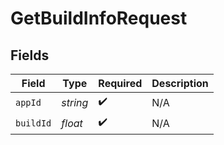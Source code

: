 # GetBuildInfoRequest


## Fields

| Field              | Type               | Required           | Description        |
| ------------------ | ------------------ | ------------------ | ------------------ |
| `appId`            | *string*           | :heavy_check_mark: | N/A                |
| `buildId`          | *float*            | :heavy_check_mark: | N/A                |